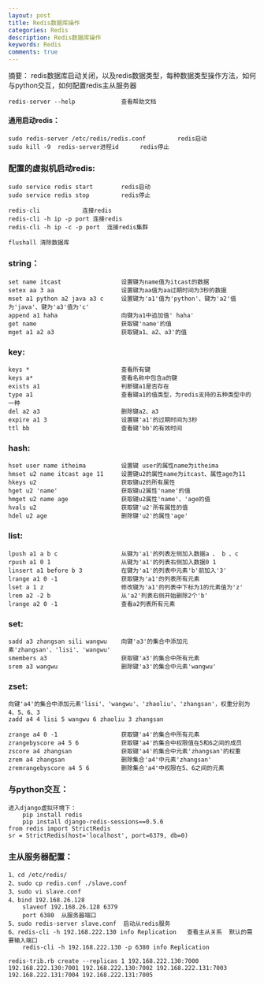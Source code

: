 ```yaml
---
layout: post
title: Redis数据库操作
categories: Redis
description: Redis数据库操作
keywords: Redis
comments: true
---
```


摘要： redis数据库启动关闭，以及redis数据类型，每种数据类型操作方法，如何与python交互，如何配置redis主从服务器

    redis-server --help				查看帮助文档
#### 通用启动redis：

	sudo redis-server /etc/redis/redis.conf			redis启动
	sudo kill -9  redis-server进程id		redis停止

### 配置的虚拟机启动redis:

	sudo service redis start		redis启动
	sudo service redis stop			redis停止

    redis-cli			 连接redis
    redis-cli -h ip -p port 连接redis
    redis-cli -h ip -c -p port  连接redis集群

    flushall 清除数据库


### string：

	set name itcast					设置键为name值为itcast的数据
	setex aa 3 aa					设置键为aa值为aa过期时间为3秒的数据
	mset a1 python a2 java a3 c     设置键为'a1'值为'python'、键为'a2'值为'java'、键为'a3'值为'c'
	append a1 haha					向键为a1中追加值' haha'
	get name						获取键'name'的值
	mget a1 a2 a3					获取键a1、a2、a3'的值
### key:

	keys *							查看所有键
	keys a*							查看名称中包含a的键
	exists a1						判断键a1是否存在
	type a1							查看键a1的值类型，为redis⽀持的五种类型中的⼀种
	del a2 a3						删除键a2、a3
	expire a1 3						设置键'a1'的过期时间为3秒
	ttl bb							查看键'bb'的有效时间
### hash:

	hset user name itheima			设置键 user的属性name为itheima
	hmset u2 name itcast age 11		设置键u2的属性name为itcast、属性age为11
	hkeys u2						获取键u2的所有属性
	hget u2 'name'					获取键u2属性'name'的值
	hmget u2 name age				获取键u2属性'name'、'age的值
	hvals u2						获取键'u2'所有属性的值
	hdel u2 age 					删除键'u2'的属性'age'

### list:

	lpush a1 a b c 					从键为'a1'的列表左侧加⼊数据a 、 b 、c
	rpush a1 0 1  					从键为'a1'的列表右侧加⼊数据0 1
	linsert a1 before b 3			在键为'a1'的列表中元素'b'前加⼊'3'
	lrange a1 0 -1					获取键为'a1'的列表所有元素
	lset a 1 z 						修改键为'a1'的列表中下标为1的元素值为'z'
	lrem a2 -2 b 					从'a2'列表右侧开始删除2个'b'
	lrange a2 0 -1					查看a2列表所有元素
	
### set:

	sadd a3 zhangsan sili wangwu 	向键'a3'的集合中添加元素'zhangsan'、'lisi'、'wangwu'
	smembers a3						获取键'a3'的集合中所有元素
	srem a3 wangwu					删除键'a3'的集合中元素'wangwu'
### zset:

	向键'a4'的集合中添加元素'lisi'、'wangwu'、'zhaoliu'、'zhangsan'，权重分别为4、5、6、3
	zadd a4 4 lisi 5 wangwu 6 zhaoliu 3 zhangsan

	zrange a4 0 -1					获取键'a4'的集合中所有元素
	zrangebyscore a4 5 6			获取键'a4'的集合中权限值在5和6之间的成员
	zscore a4 zhangsan				获取键'a4'的集合中元素'zhangsan'的权重
	zrem a4 zhangsan				删除集合'a4'中元素'zhangsan'
	zremrangebyscore a4 5 6			删除集合'a4'中权限在5、6之间的元素

### 与python交互：

	进入django虚拟环境下：
		pip install redis
		pip install django-redis-sessions==0.5.6
	from redis import StrictRedis
	sr = StrictRedis(host='localhost', port=6379, db=0)

### 主从服务器配置：

	1、cd /etc/redis/
	2、sudo cp redis.conf ./slave.conf
	3、sudo vi slave.conf
	4、bind 192.168.26.128
		slaveof 192.168.26.128 6379
		port 6380  从服务器端口  
	5、sudo redis-server slave.conf  启动从redis服务
	6、redis-cli -h 192.168.222.130 info Replication   查看主从关系  默认的需要输入端口
		redis-cli -h 192.168.222.130 -p 6380 info Replication

	redis-trib.rb create --replicas 1 192.168.222.130:7000 192.168.222.130:7001 192.168.222.130:7002 192.168.222.131:7003 192.168.222.131:7004 192.168.222.131:7005